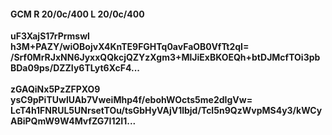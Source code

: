 #### GCM R 20/0c/400 L 20/0c/400
**uF3XajS17rPrmswl**<br/>**h3M+PAZY/wiOBojvX4KnTE9FGHTq0avFaOB0VfTt2qI=**<br/>**/Srf0MrRJxNN6JyxxQQkcjQZYzXgm3+MlJiExBKOEQh+btDJMcfTOi3pbBDa09ps/DZZIy6TLyt6XcF4...**<br/><br/>
**zGAQiNx5PzZFPXO9**<br/>**ysC9pPiTUwlUAb7VweiMhp4f/ebohWOcts5me2dIgVw=**<br/>**LcT4h1FNRUL5UNrsetTOu/tsGbHyVAjV1lbjd/TcI5n9QzWvpMS4y3/kWCyABiPQmW9W4MvfZG7I12I1...**